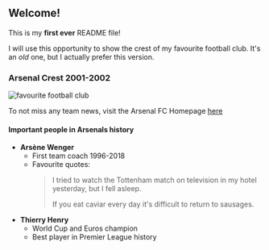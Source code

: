## Welcome!

This is my **first ever** README file!

I will use this opportunity to show the crest of my favourite football club.
It's an _old_ one, but I actually prefer this version.

### Arsenal Crest 2001-2002
![favourite football club](https://upload.wikimedia.org/wikipedia/commons/d/da/Arsenal_FC_logo_%282001-2002%29.svg)

To not miss any team news, visit the Arsenal FC Homepage [here](https://www.arsenal.com/)

#### Important people in Arsenals history

* **Arsène Wenger**  
  * First team coach 1996-2018  
  * Favourite quotes:
    > I tried to watch the Tottenham match on television in my hotel yesterday, but I fell asleep.
    >
    > If you eat caviar every day it's difficult to return to sausages.
* **Thierry Henry**
  * World Cup and Euros champion
  * Best player in Premier League history


